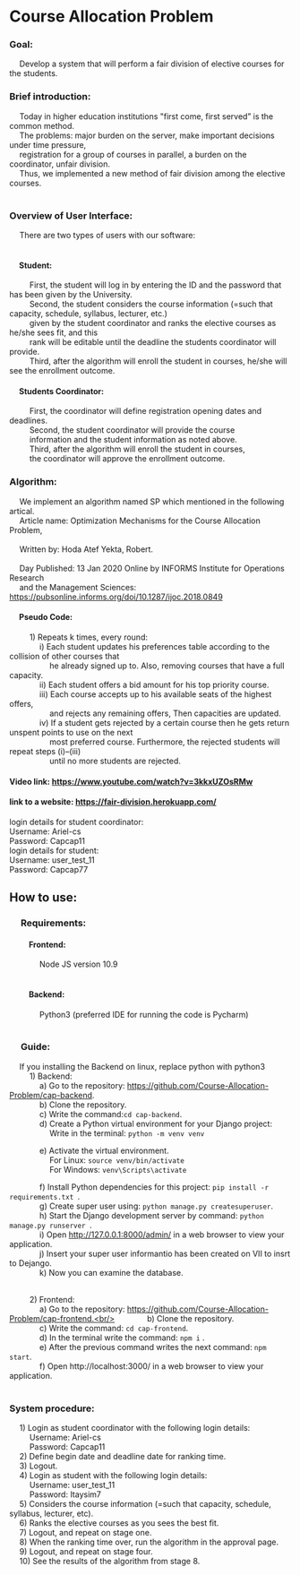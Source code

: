 # Course Allocation Problem <br/>

### Goal: <br/>  
&emsp; Develop a system that will perform a fair division of elective courses for the students.

### Brief introduction: <br/> 
&emsp; Today in higher education institutions "first come, first served” is the common method.<br/> 
&emsp; The problems: major burden on the server, make important decisions under time pressure, <br/>
&emsp; registration for a group of courses in parallel, a burden on the coordinator, unfair division. <br/>
&emsp; Thus, we implemented a new method of fair division among the elective courses. <br/><br/>

### Overview of User Interface:<br/>
&emsp; There are two types of users with our software:<br/><br/>
#### &emsp; Student:<br/>
&emsp; &emsp; First, the student will log in by entering the ID and the password that has been given by the University.<br/>
&emsp; &emsp; Second,  the student considers the course information (=such that capacity, schedule, syllabus, lecturer, etc.)<br/>
&emsp; &emsp; given by the student coordinator and ranks the elective courses as he/she sees fit, and this<br/> 
&emsp; &emsp; rank will be editable until the deadline the students coordinator will provide.                                                       
&emsp; &emsp; Third, after the algorithm will enroll the student in courses, he/she will see the enrollment outcome.<br/>

#### &emsp; Students Coordinator:<br/>
&emsp; &emsp; First, the coordinator will define registration opening dates and deadlines.<br/>
&emsp; &emsp; Second, the student coordinator will provide the course<br/>
&emsp; &emsp; information and the student information as noted above.<br/>
&emsp; &emsp; Third, after the algorithm will enroll the student in courses,<br/>
&emsp; &emsp; the coordinator will approve the enrollment outcome.<br/>


### Algorithm: <br/>
&emsp; We implement an algorithm named SP which mentioned in the following artical. <br/> 
&emsp; Article name: Optimization Mechanisms for the Course Allocation Problem, <br/>   
&emsp; Written by: Hoda Atef Yekta, Robert. <br/>                                                                                       
&emsp; Day Published: 13 Jan 2020 Online by INFORMS Institute for Operations Research <br/>
&emsp; and the Management Sciences: https://pubsonline.informs.org/doi/10.1287/ijoc.2018.0849 <br/> 

#### &emsp; Pseudo Code: <br/>
&emsp; &emsp; 1) Repeats k times, every round:<br/>
&emsp; &emsp; &emsp; i) Each student updates his preferences table according to the collision of other courses that <br/>
&emsp; &emsp; &emsp; &emsp; he already signed up to. Also, removing courses that have a full capacity. <br/> 
&emsp; &emsp; &emsp; ii) Each student offers a bid amount for his top priority course.<br/>
&emsp; &emsp; &emsp; iii) Each course accepts up to his available seats of the highest offers,<br/>
&emsp; &emsp; &emsp; &emsp; and rejects any remaining offers, Then capacities are updated.<br/>
&emsp; &emsp; &emsp; iv) If a student gets rejected by a certain course then he gets return unspent points to use on the next <br/>
&emsp; &emsp; &emsp; &emsp; most preferred course. Furthermore, the rejected students will repeat steps (i)–(iii) <br/>
&emsp; &emsp; &emsp; &emsp; until no more students are rejected.<br/>

#### Video link: https://www.youtube.com/watch?v=3kkxUZOsRMw

#### link to a website: https://fair-division.herokuapp.com/
login details for student coordinator: <br/>
Username: Ariel-cs <br/>
Password: Capcap11 <br/>
login details for student: <br/>
Username: user_test_11 <br/>
Password: Capcap77 <br/>


## How to use:<br/>
### &emsp; Requirements: <br/> 
#### &emsp; &emsp; Frontend: <br/> 
&emsp; &emsp; &emsp; Node JS version 10.9 <br/> <br/>
#### &emsp; &emsp; Backend: <br/>
&emsp; &emsp; &emsp; Python3 (preferred IDE for running the code is Pycharm) <br/><br/>

### &emsp; Guide:<br/>

&emsp; If you installing the Backend on linux, replace python with python3<br/> 
&emsp; &emsp; 1) Backend: <br/>
&emsp; &emsp; &emsp; a) Go to the repository: https://github.com/Course-Allocation-Problem/cap-backend. <br/>
&emsp; &emsp; &emsp; b)	Clone the repository.<br/>
&emsp; &emsp; &emsp; c)	Write the command:```cd cap-backend```.<br/>
&emsp; &emsp; &emsp; d)	Create a Python virtual environment for your Django project:<br/>
&emsp; &emsp; &emsp; &emsp; Write in the terminal: ``` python -m venv venv ```<br/>

&emsp; &emsp; &emsp; e) Activate the virtual environment.<br/>
&emsp; &emsp; &emsp; &emsp; For Linux: ``` source venv/bin/activate ``` <br/>
&emsp; &emsp; &emsp; &emsp; For Windows: ``` venv\Scripts\activate ``` <br/>

&emsp; &emsp; &emsp; f)	Install Python dependencies for this project: ```pip install -r requirements.txt ```. <br/>
&emsp; &emsp; &emsp; g) Create super user using: ```python manage.py createsuperuser```. <br/>
&emsp; &emsp; &emsp; h) Start the Django development server by command: ```python manage.py runserver ```.<br/>
&emsp; &emsp; &emsp; i) Open http://127.0.0.1:8000/admin/ in a web browser to view your application.<br/>
&emsp; &emsp; &emsp; j) Insert your super user informantio has been created on VII to insrt to Dejango.<br/>
&emsp; &emsp; &emsp; k) Now you can examine the database.<br/><br/>


&emsp; &emsp; 2) Frontend: <br/>
&emsp; &emsp; &emsp; a) Go to the repository: https://github.com/Course-Allocation-Problem/cap-frontend.<br/>
&emsp; &emsp; &emsp; b)	Clone the repository.<br/>
&emsp; &emsp; &emsp; c) Write the command: ```cd cap-frontend```.<br/>
&emsp; &emsp; &emsp; d)	In the terminal write the command: ```npm i``` . <br/>
&emsp; &emsp; &emsp; e) After the previous command writes the next command: ```npm start```.<br/>
&emsp; &emsp; &emsp; f) Open http://localhost:3000/ in a web browser to view your application.<br/><br/>


### System procedure:

&emsp; 1) Login as student coordinator with the following login details: <br/>
&emsp; &emsp; Username: Ariel-cs<br/>
&emsp; &emsp; Password: Capcap11<br/> 
&emsp; 2) Define begin date and deadline date for ranking time.<br/> 
&emsp; 3) Logout. <br/>
&emsp; 4) Login as student with the following login details: <br/>
&emsp; &emsp; Username: user_test_11 <br/>
&emsp; &emsp; Password: Itaysim7 <br/>
&emsp; 5) Considers the course information (=such that capacity, schedule, syllabus, lecturer, etc).<br/>
&emsp; 6) Ranks the elective courses as you sees the best fit. <br/>
&emsp; 7) Logout, and repeat on stage one.<br/>
&emsp; 8) When the ranking time over, run the algorithm in the approval page.<br/>
&emsp; 9) Logout, and repeat on stage four.<br/>
&emsp; 10) See the results of the algorithm from stage 8.<br/>

 
 

